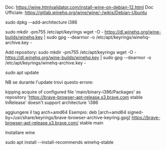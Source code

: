 Doc:
https://wine.htmlvalidator.com/install-wine-on-debian-12.html
Doc Ufficiale:
https://gitlab.winehq.org/wine/wine/-/wikis/Debian-Ubuntu


sudo dpkg --add-architecture i386

sudo mkdir -pm755 /etc/apt/keyrings
wget -O - https://dl.winehq.org/wine-builds/winehq.key | sudo gpg --dearmor -o /etc/apt/keyrings/winehq-archive.key -


Add repository:
sudo mkdir -pm755 /etc/apt/keyrings
wget -O - https://dl.winehq.org/wine-builds/winehq.key | sudo gpg --dearmor -o /etc/apt/keyrings/winehq-archive.key -

sudo apt update

NB
se durante l'update trovi questo errore:

kipping acquire of configured file 'main/binary-i386/Packages' as repository 'https://brave-browser-apt-release.s3.brave.com stable InRelease' doesn't support architecture 'i386

aggiungere il tag arch=amd64
Esempio:
deb [arch=amd64 signed-by=/usr/share/keyrings/brave-browser-archive-keyring.gpg] https://brave-browser-apt-release.s3.brave.com/ stable main

Installare wine

sudo apt install --install-recommends winehq-stable




